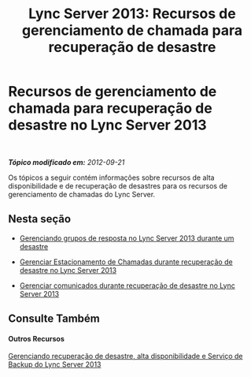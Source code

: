 ﻿---
title: 'Lync Server 2013: Recursos de gerenciamento de chamada para recuperação de desastre'
TOCTitle: Recursos de gerenciamento de chamada para recuperação de desastre
ms:assetid: effb75b4-499d-4414-a283-fffe165c26dd
ms:mtpsurl: https://technet.microsoft.com/pt-br/library/JJ721935(v=OCS.15)
ms:contentKeyID: 49886477
ms.date: 05/19/2016
mtps_version: v=OCS.15
ms.translationtype: HT
---

# Recursos de gerenciamento de chamada para recuperação de desastre no Lync Server 2013

 

_**Tópico modificado em:** 2012-09-21_

Os tópicos a seguir contém informações sobre recursos de alta disponibilidade e de recuperação de desastres para os recursos de gerenciamento de chamadas do Lync Server.

## Nesta seção

  - [Gerenciando grupos de resposta no Lync Server 2013 durante um desastre](lync-server-2013-managing-response-groups-during-a-disaster.md)

  - [Gerenciar Estacionamento de Chamadas durante recuperação de desastre no Lync Server 2013](lync-server-2013-manage-call-park-during-disaster-recovery.md)

  - [Gerenciar comunicados durante recuperação de desastre no Lync Server 2013](lync-server-2013-manage-announcements-during-disaster-recovery.md)

## Consulte Também

#### Outros Recursos

[Gerenciando recuperação de desastre, alta disponibilidade e Serviço de Backup do Lync Server 2013](lync-server-2013-managing-lync-server-disaster-recovery-high-availability-and-backup-service.md)

